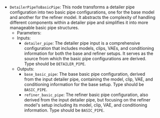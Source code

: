 - `DetailerPipeToBasicPipe`: This node transforms a detailer pipe configuration into two basic pipe configurations, one for the base model and another for the refiner model. It abstracts the complexity of handling different components within a detailer pipe and simplifies it into more manageable basic pipe structures.
    - Parameters:
    - Inputs:
        - `detailer_pipe`: The detailer pipe input is a comprehensive configuration that includes models, clips, VAEs, and conditioning information for both the base and refiner setups. It serves as the source from which the basic pipe configurations are derived. Type should be `DETAILER_PIPE`.
    - Outputs:
        - `base_basic_pipe`: The base basic pipe configuration, derived from the input detailer pipe, containing the model, clip, VAE, and conditioning information for the base setup. Type should be `BASIC_PIPE`.
        - `refiner_basic_pipe`: The refiner basic pipe configuration, also derived from the input detailer pipe, but focusing on the refiner model's setup including its model, clip, VAE, and conditioning information. Type should be `BASIC_PIPE`.
